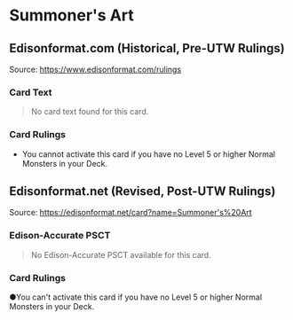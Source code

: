 # Summoner's Art

## Edisonformat.com (Historical, Pre-UTW Rulings)

Source: https://www.edisonformat.com/rulings

### Card Text

> No card text found for this card.

### Card Rulings

*   You cannot activate this card if you have no Level 5 or higher Normal Monsters in your Deck.

## Edisonformat.net (Revised, Post-UTW Rulings)

Source: https://edisonformat.net/card?name=Summoner's%20Art

### Edison-Accurate PSCT

> No Edison-Accurate PSCT available for this card.

### Card Rulings

●You can't activate this card if you have no Level 5 or higher Normal Monsters in your Deck.
            